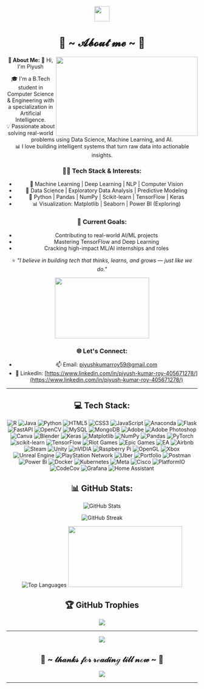 <div align="center">
  <img src="https://raw.githubusercontent.com/innng/innng/master/assets/kyubey.gif" height="40" />
  <h1 align="center"> 🦊 ~ 𝓐𝓫𝓸𝓾𝓽 𝓶𝓮 ~ 🦊 </h1>

<div align="center">
  <img src="https://giffiles.alphacoders.com/220/220765.gif" align="right" width="373.5px" height="208.5px">
</div>

**💫 About Me:**
👋 Hi, I'm Piyush 

🎓 I'm a B.Tech student in Computer Science & Engineering with a specialization in Artificial Intelligence.  
💡 Passionate about solving real-world problems using Data Science, Machine Learning, and AI.  
📊 I love building intelligent systems that turn raw data into actionable insights.

### 👨‍💻 Tech Stack & Interests:
- 🔎 Machine Learning | Deep Learning | NLP | Computer Vision
- 🧠 Data Science | Exploratory Data Analysis | Predictive Modeling
- 🧰 Python | Pandas | NumPy | Scikit-learn | TensorFlow | Keras
- 📊 Visualization: Matplotlib | Seaborn | Power BI (Exploring)

### 🚀 Current Goals:
- Contributing to real-world AI/ML projects
- Mastering TensorFlow and Deep Learning
- Cracking high-impact ML/AI internships and roles

⭐️ *"I believe in building tech that thinks, learns, and grows — just like we do."*
<div align="center">
  <img src="https://giffiles.alphacoders.com/219/219343.gif" width="248.5px" height="160.5px">
</div>

### 🌐 Let's Connect:
- 📫 Email: [piyushkumarroy59@gmail.com](mailto:piyushkumarroy59@gmail.com)
- 🔗 LinkedIn: [https://www.linkedin.com/in/piyush-kumar-roy-405671278/](https://www.linkedin.com/in/piyush-kumar-roy-405671278/)

---

## 💻 Tech Stack:
![R](https://img.shields.io/badge/r-%23276DC3.svg?style=for-the-badge&logo=r&logoColor=white) ![Java](https://img.shields.io/badge/java-%23ED8B00.svg?style=for-the-badge&logo=openjdk&logoColor=white) ![Python](https://img.shields.io/badge/python-3670A0?style=for-the-badge&logo=python&logoColor=ffdd54) ![HTML5](https://img.shields.io/badge/html5-%23E34F26.svg?style=for-the-badge&logo=html5&logoColor=white) ![CSS3](https://img.shields.io/badge/css3-%231572B6.svg?style=for-the-badge&logo=css3&logoColor=white) ![JavaScript](https://img.shields.io/badge/javascript-%23323330.svg?style=for-the-badge&logo=javascript&logoColor=%23F7DF1E) ![Anaconda](https://img.shields.io/badge/Anaconda-%2344A833.svg?style=for-the-badge&logo=anaconda&logoColor=white) ![Flask](https://img.shields.io/badge/flask-%23000.svg?style=for-the-badge&logo=flask&logoColor=white) ![FastAPI](https://img.shields.io/badge/FastAPI-005571?style=for-the-badge&logo=fastapi) ![OpenCV](https://img.shields.io/badge/opencv-%23white.svg?style=for-the-badge&logo=opencv&logoColor=white) ![MySQL](https://img.shields.io/badge/mysql-4479A1.svg?style=for-the-badge&logo=mysql&logoColor=white) ![MongoDB](https://img.shields.io/badge/MongoDB-%234ea94b.svg?style=for-the-badge&logo=mongodb&logoColor=white) ![Adobe](https://img.shields.io/badge/adobe-%23FF0000.svg?style=for-the-badge&logo=adobe&logoColor=white) ![Adobe Photoshop](https://img.shields.io/badge/adobe%20photoshop-%2331A8FF.svg?style=for-the-badge&logo=adobe%20photoshop&logoColor=white) ![Canva](https://img.shields.io/badge/Canva-%2300C4CC.svg?style=for-the-badge&logo=Canva&logoColor=white) ![Blender](https://img.shields.io/badge/blender-%23F5792A.svg?style=for-the-badge&logo=blender&logoColor=white) ![Keras](https://img.shields.io/badge/Keras-%23D00000.svg?style=for-the-badge&logo=Keras&logoColor=white) ![Matplotlib](https://img.shields.io/badge/Matplotlib-%23ffffff.svg?style=for-the-badge&logo=Matplotlib&logoColor=black) ![NumPy](https://img.shields.io/badge/numpy-%23013243.svg?style=for-the-badge&logo=numpy&logoColor=white) ![Pandas](https://img.shields.io/badge/pandas-%23150458.svg?style=for-the-badge&logo=pandas&logoColor=white) ![PyTorch](https://img.shields.io/badge/PyTorch-%23EE4C2C.svg?style=for-the-badge&logo=PyTorch&logoColor=white) ![scikit-learn](https://img.shields.io/badge/scikit--learn-%23F7931E.svg?style=for-the-badge&logo=scikit-learn&logoColor=white) ![TensorFlow](https://img.shields.io/badge/TensorFlow-%23FF6F00.svg?style=for-the-badge&logo=TensorFlow&logoColor=white) ![Riot Games](https://img.shields.io/badge/riotgames-D32936.svg?style=for-the-badge&logo=riotgames&logoColor=white) ![Epic Games](https://img.shields.io/badge/epicgames-%23313131.svg?style=for-the-badge&logo=epicgames&logoColor=white) ![EA](https://img.shields.io/badge/ea-%23000000.svg?style=for-the-badge&logo=ea&logoColor=white) ![Airbnb](https://img.shields.io/badge/Airbnb-%23ff5a5f.svg?style=for-the-badge&logo=Airbnb&logoColor=white) ![Steam](https://img.shields.io/badge/steam-%23000000.svg?style=for-the-badge&logo=steam&logoColor=white) ![Unity](https://img.shields.io/badge/unity-%23000000.svg?style=for-the-badge&logo=unity&logoColor=white) ![nVIDIA](https://img.shields.io/badge/nVIDIA-%2376B900.svg?style=for-the-badge&logo=nVIDIA&logoColor=white) ![Raspberry Pi](https://img.shields.io/badge/-Raspberry_Pi-C51A4A?style=for-the-badge&logo=Raspberry-Pi) ![OpenGL](https://img.shields.io/badge/OpenGL-white?logo=OpenGL&style=for-the-badge) ![Xbox](https://img.shields.io/badge/xbox-%23107C10.svg?style=for-the-badge&logo=xbox&logoColor=white) ![Unreal Engine](https://img.shields.io/badge/unrealengine-%23313131.svg?style=for-the-badge&logo=unrealengine&logoColor=white) ![PlayStation Network](https://img.shields.io/badge/PSN-%230070D1.svg?style=for-the-badge&logo=Playstation&logoColor=white) ![Uber](https://img.shields.io/badge/Uber-%23000000.svg?style=for-the-badge&logo=Uber&logoColor=white) ![Portfolio](https://img.shields.io/badge/Portfolio-%23000000.svg?style=for-the-badge&logo=firefox&logoColor=#FF7139) ![Postman](https://img.shields.io/badge/Postman-FF6C37?style=for-the-badge&logo=postman&logoColor=white) ![Power Bi](https://img.shields.io/badge/power_bi-F2C811?style=for-the-badge&logo=powerbi&logoColor=black) ![Docker](https://img.shields.io/badge/docker-%230db7ed.svg?style=for-the-badge&logo=docker&logoColor=white) ![Kubernetes](https://img.shields.io/badge/kubernetes-%23326ce5.svg?style=for-the-badge&logo=kubernetes&logoColor=white) ![Meta](https://img.shields.io/badge/Meta-%230467DF.svg?style=for-the-badge&logo=Meta&logoColor=white) ![Cisco](https://img.shields.io/badge/cisco-%23049fd9.svg?style=for-the-badge&logo=cisco&logoColor=black) ![PlatformIO](https://img.shields.io/badge/PlatformIO-%23222.svg?style=for-the-badge&logo=platformio&logoColor=%23f5822a) ![CodeCov](https://img.shields.io/badge/codecov-%23ff0077.svg?style=for-the-badge&logo=codecov&logoColor=white) ![Grafana](https://img.shields.io/badge/grafana-%23F46800.svg?style=for-the-badge&logo=grafana&logoColor=white) ![Home Assistant](https://img.shields.io/badge/home%20assistant-%2341BDF5.svg?style=for-the-badge&logo=home-assistant&logoColor=white)

## 📊 GitHub Stats:

<div align="center">
  
![GitHub Stats](https://github-readme-stats.vercel.app/api?username=Soul76Piyush&theme=gruvbox_light&hide_border=false&include_all_commits=false&count_private=false)

![GitHub Streak](https://github-readme-streak-stats.herokuapp.com/?user=Soul76Piyush&theme=gruvbox_light&hide_border=false)

![Top Languages](https://github-readme-stats.vercel.app/api/top-langs/?username=Soul76Piyush&theme=gruvbox_light&hide_border=false&include_all_commits=false&count_private=false&layout=compact)
<img src="https://giffiles.alphacoders.com/221/221192.gif" width="300.5px" height="160.5px">
## 🏆 GitHub Trophies
![](https://github-profile-trophy.vercel.app/?username=Soul76Piyush&theme=radical&no-frame=false&no-bg=true&margin-w=4)

---
[![](https://visitcount.itsvg.in/api?id=Soul76Piyush&icon=0&color=0)](https://visitcount.itsvg.in)

</div>

<h2 align="center">💖 ~ 𝓉𝒽𝒶𝓃𝓀𝓈   𝒻ℴ𝓇  𝓇ℯ𝒶𝒹𝒾𝓃ℊ 𝓉𝒾𝓁𝓁 𝓃ℴ𝓌 ~ 💖</h2>

<div align="center">
  <img src="https://giffiles.alphacoders.com/221/221577.gif">
</div>

---
